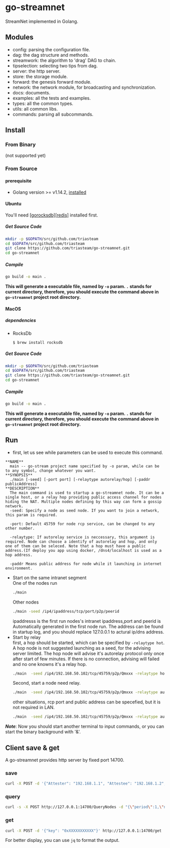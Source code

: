 # go-streamnet
StreamNet implemented in Golang.

## Modules

* config: parsing the configuration file.
* dag: the dag structure and methods.
* streamwork:  the algorithm to 'drag' DAG to chain.
* tipselection: selecting two tips from dag.
* server: the http server.
* store: the storage module.
* forward: the genesis forward module.
* network: the network module, for broadcasting and synchronization.
* docs: documents.
* examples: all the tests and examples.
* types: all the common types.
* utils: all common libs.
* commands: parsing all subcommands.


## Install
### From Binary
(not supported yet)

### From Source

#### prerequisite 

* Golang version >= v1.14.2, [installed](https://golang.org/doc/install) 

#### Ubuntu
You'll need  [[gorocksdb]](https://github.com/triasteam/go-streamnet/blob/master/docs/software/gorocksdb%20%E5%AE%89%E8%A3%85.md)[[redis]](https://redis.io/download) installed first.

##### Get Source Code

```bash
mkdir -p $GOPATH/src/github.com/triasteam
cd $GOPATH/src/github.com/triasteam
git clone https://github.com/triasteam/go-streamnet.git
cd go-streamnet
```

##### Compile

```bash
go build -o main .
```

__This will generate a executable file, named by ```-o``` param. ```.``` stands for current directory, therefore, you should execute the command above in ```go-streamnet``` project root directory.__

#### MacOS

##### dependencies
- RocksDb
  ```
  $ brew install rocksdb
  ```

##### Get Source Code

```bash
mkdir -p $GOPATH/src/github.com/triasteam
cd $GOPATH/src/github.com/triasteam
git clone https://github.com/triasteam/go-streamnet.git
cd go-streamnet
```

##### Compile

```bash
go build -o main .
```
__This will generate a executable file, named by ```-o``` param. ```.``` stands for current directory, therefore, you should execute the command above in ```go-streamnet``` project root directory.__

## Run
- first, let us see while parameters can be used to execute this command.
```
**NAME**
  main -- go-stream project name specified by -o param, while can be to any symbol, change whatever you want.
**SYNOPSIS**
  ./main [-seed] [-port port] [-relaytype autorelay/hop] [-paddr publicAddress]
**DESCRIPTION**
  The main command is used to startup a go-streamnet node. It can be a single host, or a relay hop providing public access channel for nodes hiding the NAT. Multiple nodes defining by this way can form a gossip network. 
  -seed: Specify a node as seed node. If you want to join a network, this param is required.

  -port: Default 45759 for node rcp service, can be changed to any other number.

  -relaytype: If autorelay service is neccessary, this argument is required. Node can choose a identify of autorelay and hop, and only one of them can be seleced. Note that a hop must have a public address.(If deploy you app using docker, /dns4/localhost is used as a hop address.

  -paddr Means public address for node while it launching in internet environment.

```

- Start on the same intranet segment  
   One of the nodes run
    ```bash
    ./main
    ```
    Other nodes
    ```bash
    ./main -seed /ip4/ipaddress/tcp/port/p2p/peerid
    ```
    ipaddresss is the first run  nodes's intranet ipaddress,port and peerid is Automatically generated in the first node run. The address can be found in startup log, and you should replace 127.0.0.1 to actural ip/dns address. 
- Start by relay  
    first, a hop should be started, which can be specified by ```-relaytype hot```. A hop node is not suggested launching as a seed, for the advising server limited. The hop node will advise it's autorelay protocol only once after start of few minutes. If there is no connection, advising will failed and no one knowns it's a relay hop.
    ```bash
    ./main  -seed /ip4/192.168.50.102/tcp/45759/p2p/Qmxxx -relaytype hop
    ```
    Second, start a node need relay.
    ```bash
    ./main  -seed /ip4/192.168.50.102/tcp/45759/p2p/Qmxxx -relaytype autorelay
    ```
    other situations, rcp port and public address can be specefied, but it is not required in LAN.
    ```bash
    ./main  -seed /ip4/192.168.50.102/tcp/45759/p2p/Qmxxx -relaytype autorelay -port 10001 -paddr 10.1.12.12
    ```
    
***Note***:
    Now you should start another terminal to input commands, or you can start the binary background with '&'.

## Client save & get
A go-streamnet provides http server by fixed port 14700.
### save
```bash
curl -X POST -d '{"Attester": "192.168.1.1", "Attestee": "192.168.1.2", "Score": "1"}' http://127.0.0.1:14700/save
```

### query
```bash
curl -s -X POST http://127.0.0.1:14700/QueryNodes -d "{\"period\":1,\"numRank\":100}"
```

### get
```bash
curl -X POST -d '{"key": "0xXXXXXXXXXXX"}' http://127.0.0.1:14700/get
```

For better display, you can use `jq` to format the output.
